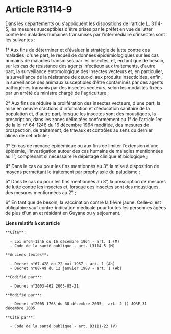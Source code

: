 # Article R3114-9

Dans les départements où s'appliquent les dispositions de l'article L. 3114-5, les mesures susceptibles d'être prises par le
préfet en vue de lutter contre les maladies humaines transmises par l'intermédiaire d'insectes sont les suivantes :

1° Aux fins de déterminer et d'évaluer la stratégie de lutte contre ces maladies, d'une part, le recueil de données
épidémiologiques sur les cas humains de maladies transmises par les insectes, et, en tant que de besoin, sur les cas de
résistance des agents infectieux aux traitements, d'autre part, la surveillance entomologique des insectes vecteurs et, en
particulier, la surveillance de la résistance de ceux-ci aux produits insecticides, enfin, la surveillance des animaux
susceptibles d'être contaminés par des agents pathogènes transmis par des insectes vecteurs, selon les modalités fixées par
un arrêté du ministre chargé de l'agriculture ;

2° Aux fins de réduire la prolifération des insectes vecteurs, d'une part, la mise en oeuvre d'actions d'information et
d'éducation sanitaire de la population et, d'autre part, lorsque les insectes sont des moustiques, la prescription, dans les
zones délimitées conformément au 1° de l'article 1er de la loi n° 64-1246 du 16 décembre 1964 modifiée, des mesures de
prospection, de traitement, de travaux et contrôles au sens du dernier alinéa de cet article ;

3° En cas de menace épidémique ou aux fins de limiter l'extension d'une épidémie, l'investigation autour des cas humains de
maladies mentionnées au 1°, comprenant si nécessaire le dépistage clinique et biologique ;

4° Dans le cas ou pour les fins mentionnés au 3°, la mise à disposition de moyens permettant le traitement par prophylaxie du
paludisme ;

5° Dans le cas ou pour les fins mentionnés au 3°, la prescription de mesures de lutte contre les insectes et, lorsque ces
insectes sont des moustiques, des mesures mentionnées au 2° ;

6° En tant que de besoin, la vaccination contre la fièvre jaune. Celle-ci est obligatoire sauf contre-indication médicale
pour toutes les personnes âgées de plus d'un an et résidant en Guyane ou y séjournant.

**Liens relatifs à cet article**

	**Cite**:

	  - Loi n°64-1246 du 16 décembre 1964 - art. 1 (M)
	  - Code de la santé publique - art. L3114-5 (M)

	**Anciens textes**:

	  - Décret n°67-428 du 22 mai 1967 - art. 1 (Ab)
	  - Décret n°88-49 du 12 janvier 1988 - art. 1 (Ab)

	**Codifié par**:

	  - Décret n°2003-462 2003-05-21

	**Modifié par**:

	  - Décret n°2005-1763 du 30 décembre 2005 - art. 2 () JORF 31 décembre 2005

	**Cité par**:

	  - Code de la santé publique - art. D3111-22 (V)

